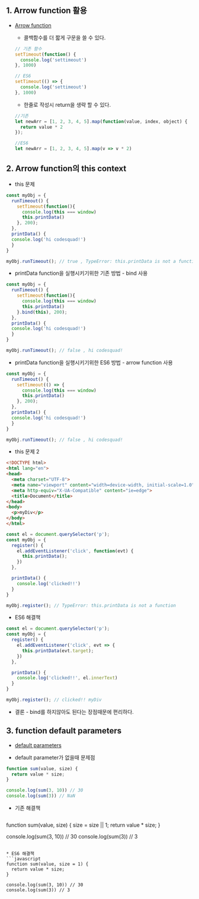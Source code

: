 ## 1. Arrow function 활용
  * [Arrow function](https://developer.mozilla.org/en-US/docs/Web/JavaScript/Reference/Functions/Arrow_functions)

    * 콜백함수를 더 짧게 구문을 쓸 수 있다.
    ```javascript
    // 기존 함수
    setTimeout(function() {
      console.log('settimeout')
    }, 1000)

    // ES6
    setTimeout(() => {
      console.log('settimeout')
    }, 1000)
    ```
    * 한줄로 작성시 return을 생략 할 수 있다.
    ```javascript
    //기존
    let newArr = [1, 2, 3, 4, 5].map(function(value, index, object) {
      return value * 2
    });

    //ES6
    let newArr = [1, 2, 3, 4, 5].map(v => v * 2)
    ```
## 2. Arrow function의 this context

  * this 문제
  ```javascript
  const myObj = {
    runTimeout() {
      setTimeout(function(){
        console.log(this === window)
        this.printData()
      }, 200);
    },
    printData() {
    console.log('hi codesquad!')
    }
  }

  myObj.runTimeout(); // true , TypeError: this.printData is not a function
  ```

  * printData function을 실행시키기위한 기존 방법 - bind 사용
  ```javascript
  const myObj = {
    runTimeout() {
      setTimeout(function(){
        console.log(this === window)
        this.printData()
      }.bind(this), 200);
    },
    printData() {
    console.log('hi codesquad!')
    }
  }

  myObj.runTimeout(); // false , hi codesquad!
  ```

  * printData function을 실행시키기위한 ES6 방법 - arrow function 사용
  ```javascript
  const myObj = {
    runTimeout() {
      setTimeout(() => {
        console.log(this === window)
        this.printData()
      }, 200);
    },
    printData() {
    console.log('hi codesquad!')
    }
  }

  myObj.runTimeout(); // false , hi codesquad!
  ```
  
  * this 문제 2
  ```html
  <!DOCTYPE html>
  <html lang="en">
  <head>
    <meta charset="UTF-8">
    <meta name="viewport" content="width=device-width, initial-scale=1.0">
    <meta http-equiv="X-UA-Compatible" content="ie=edge">
    <title>Document</title>
  </head>
  <body>
    <p>myDiv</p>
  </body>
  </html>
  ```

  ```javascript
  const el = document.querySelector('p');
  const myObj = {
    register() {
      el.addEventListener('click', function(evt) {
        this.printData();
      })
    },

    printData() {
      console.log('clicked!!')
    }
  }

  myObj.register(); // TypeError: this.printData is not a function
  ```

  * ES6 해결책
  ```javascript
  const el = document.querySelector('p');
  const myObj = {
    register() {
      el.addEventListener('click', evt => {
        this.printData(evt.target);
      })
    },

    printData() {
      console.log('clicked!!', el.innerText)
    }
  }

  myObj.register(); // clicked!! myDiv
  ```

  * 결론 - bind를 하지않아도 된다는 장점때문에 편리하다.

## 3. function default parameters

  * [default parameters](https://developer.mozilla.org/en-US/docs/Web/JavaScript/Reference/Functions/Default_parameters)

  * default parameter가 없을때 문제점
  ```javascript
  function sum(value, size) {
    return value * size;
  }

  console.log(sum(3, 10)) // 30
  console.log(sum(3)) // NaN
  ```

  * 기존 해결책
    ```javascript
  function sum(value, size) {
    size = size || 1;
    return value * size;
  }

  console.log(sum(3, 10)) // 30
  console.log(sum(3)) // 3
  ```

  * ES6 해결책
  ```javascript
  function sum(value, size = 1) {
    return value * size;
  }

  console.log(sum(3, 10)) // 30
  console.log(sum(3)) // 3
  ```